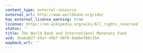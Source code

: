 ```yaml
---
content_type: external-resource
external_url: http://www.worldbank.org/ida/
has_external_license_warning: true
license: https://en.wikipedia.org/wiki/All_rights_reserved
status: ''
title: The World Bank and International Monetary Fund
uid: 3ea6a827-56a7-45b7-98f6-8a6bef88c354
wayback_url: ''
---
```

